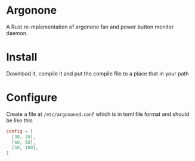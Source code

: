 # Argonone

A Rust re-mplementation of argonone fan and power button monitor daemon.

# Install

Download it, compile it and put the compile file to a place that in your path

# Configure

Create a file at `/etc/argononed.conf` which is in toml file format and should be like this
```toml
config = [
  [30, 10],
  [40, 50],
  [50, 100],
]
```
